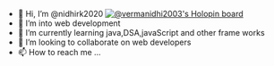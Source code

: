 - 👋 Hi, I’m @nidhirk2020
[![@vermanidhi2003's Holopin board](https://holopin.me/vermanidhi2003)](https://holopin.io/@vermanidhi2003)
- 👀 I’m into web development 
- 🌱 I’m currently learning java,DSA,javaScript and other frame works
- 💞️ I’m looking to collaborate on web developers
- 📫 How to reach me ...

<!---
nidhirk2020/nidhirk2020 is a ✨ special ✨ repository because its `README.md` (this file) appears on your GitHub profile.
You can click the Preview link to take a look at your changes.
--->
